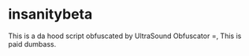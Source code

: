 # insanitybeta
This is a da hood script obfuscated by UltraSound Obfuscator =, This is paid dumbass.

